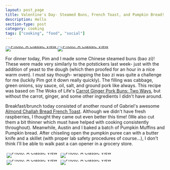 ```yaml
---
layout: post_page
title: Valentine's Day- Steamed Buns, French Toast, and Pumpkin Bread!
description: Hello
section-type: post
category: cooking
tags: ["cooking", "food", "social"]
---
```


<div style="line-height:0;padding:4px 0 0 1px;">
<a href="Images/2015.02.14/buns_one.jpg"> 
<img alt="Photo: A Classic View" src="http://brianmlin.com/Images/2015.02.14/buns_one.jpg" style="max-width:274px;">
</a>
<a href="Images/2015.02.14/buns_two.jpg"> 
<img alt="Photo: A Classic View" src="http://brianmlin.com/Images/2015.02.14/buns_two.jpg" style="max-width:274px;">
</a>
</div>


For dinner today, Pim and I made some Chinese steamed buns (bao zi)! These were made very similarly to the potstickers last week- just with the addition of yeast to the dough (which then proofed for an hour in a nice warm oven). I must say though- wrapping the bao zi was quite a challenge for me (luckily Pim got it down really quickly). The filling was cabbage, green onions, soy sauce, oil, salt, and ground pork like always. This recipe was based on The Woks of Life's [Carrot Ginger Pork Buns: Two Ways](http://thewoksoflife.com/2014/06/carrot-ginger-pork-buns/), but without the carrot, ginger, and some other ingredients I didn't have around. 

Breakfast/brunch today consisted of another round of Gabriel's awesome [Almond Challah Bread French Toast](http://www.brianmlin.com/2015/01/18/Challah%20Challah%20Big%20Dolla%20Chevy%20Impala%20French%20Toast.html). Although we didn't have fresh raspberries, I thought they came out even better this time! (We also cut them a bit thinner which must have helped with cooking consistently throughout). Meanwhile, Austin and I baked a batch of Pumpkin Muffins and Pumpkin bread. After chiseling open the pumpkin puree can with a butter knife and a skillet (with proper lab safety procedures of course...), I don't think I'll be able to walk past a can opener in a grocery store. 


<div style="line-height:0;padding:4px 0 0 1px;">
<a href="http://i.imgur.com/sAoMCsT.jpg" style="display:inline-block;margin:3px;text-decoration:none;"> 
<img alt="Photo: A Classic View" src="http://i.imgur.com/sAoMCsT.jpg" style="max-width:274px;">
</a>
<a href="http://i.imgur.com/bpO1daL.jpg" style="display:inline-block;margin:3px;text-decoration:none;"> 
<img alt="Photo: A Classic View" src="http://i.imgur.com/bpO1daL.jpg" style="max-width:274px;">
</a>
<a href="http://i.imgur.com/S0gjLLL.jpg" style="display:inline-block;margin:3px;text-decoration:none;"> 
<img alt="Photo: A Classic View" src="http://i.imgur.com/S0gjLLL.jpg" style="max-width:274px;">
</a>
<a href="http://i.imgur.com/3O6r7vO.jpg" style="display:inline-block;margin:3px;text-decoration:none;"> 
<img alt="Photo: A Classic View" src="http://i.imgur.com/3O6r7vO.jpg" style="max-width:274px;">
</a>
</div>
